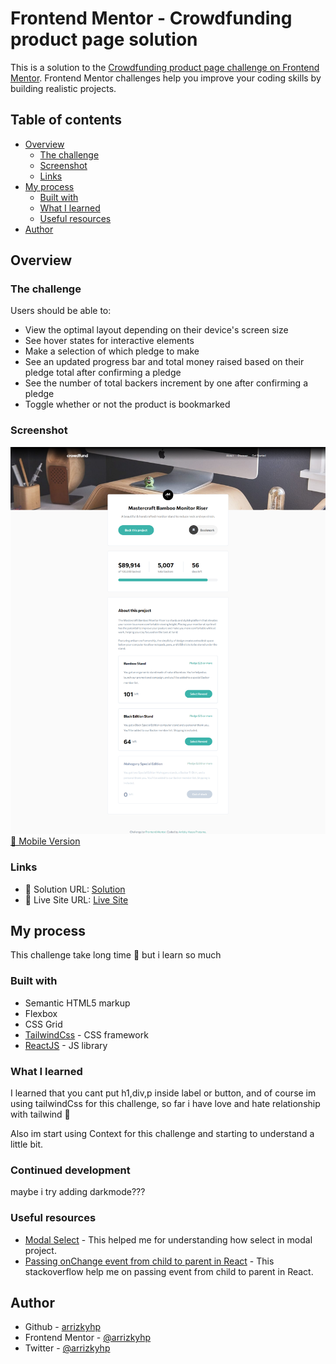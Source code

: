# Frontend Mentor - Crowdfunding product page solution

This is a solution to the [Crowdfunding product page challenge on Frontend Mentor](https://www.frontendmentor.io/challenges/crowdfunding-product-page-7uvcZe7ZR). Frontend Mentor challenges help you improve your coding skills by building realistic projects.

## Table of contents

- [Overview](#overview)
  - [The challenge](#the-challenge)
  - [Screenshot](#screenshot)
  - [Links](#links)
- [My process](#my-process)
  - [Built with](#built-with)
  - [What I learned](#what-i-learned)
  - [Useful resources](#useful-resources)
- [Author](#author)

## Overview

### The challenge

Users should be able to:

- View the optimal layout depending on their device's screen size
- See hover states for interactive elements
- Make a selection of which pledge to make
- See an updated progress bar and total money raised based on their pledge total after confirming a pledge
- See the number of total backers increment by one after confirming a pledge
- Toggle whether or not the product is bookmarked

### Screenshot

![desktop](./desktop.png)
[📱 Mobile Version](./mobile.png)

### Links

- 📌 Solution URL: [Solution](https://github.com/arrizkyhp/fm-crowdfunding-product-page)
- 🎪 Live Site URL: [Live Site](https://arrizkyhp.github.io/fm-crowdfunding-product-page/)

## My process

This challenge take long time 🤣 but i learn so much

### Built with

- Semantic HTML5 markup
- Flexbox
- CSS Grid
- [TailwindCss](https://tailwindcss.com/) - CSS framework
- [ReactJS](https://reactjs.org/) - JS library

### What I learned

I learned that you cant put h1,div,p inside label or button, and of course im using tailwindCss for this challenge, so far i have love and hate relationship with tailwind 🤣

Also im start using Context for this challenge and starting to understand a little bit.

### Continued development

maybe i try adding darkmode???

### Useful resources

- [Modal Select](https://codepen.io/adamstuartclark/pen/pbYVYR) - This helped me for understanding how select in modal project.
- [Passing onChange event from child to parent in React](https://stackoverflow.com/questions/62334342/passing-onchange-event-from-child-to-parent-in-react) - This stackoverflow help me on passing event from child to parent in React.

## Author

- Github - [arrizkyhp](https://github.com/arrizkyhp)
- Frontend Mentor - [@arrizkyhp](https://www.frontendmentor.io/profile/arrizkyhp)
- Twitter - [@arrizkyhp](https://twitter.com/arrizkyhp)
